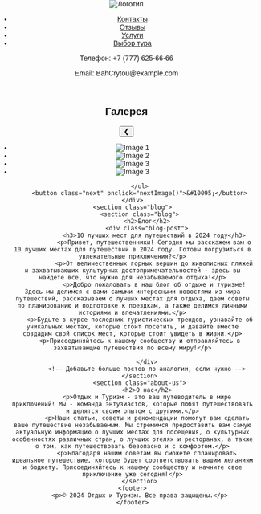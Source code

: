 <!DOCTYPE html>
<html lang="en">
<head>
    <meta charset="UTF-8">
    <meta name="viewport" content="width=device-width, initial-scale=1.0">
    <title>Отдых и Туризм</title>
    <link rel="stylesheet" type="text/css" href="styles.css">
</head>
<body>
    <header>
        <img src="https://www.freepngimg.com/thumb/logo/70063-logo-travel-design-free-hq-image.png" alt="Логотип" class="logo">
        <ul class="tabs">
            <li><a href="Контакты.html">Контакты</a></li>
            <li><a href="Отзыв.html">Отзывы</a></li>
            <li><a href="Услуги.html">Услуги</a></li>
            <li><a href="Выбрать ТУр.html">Выбор тура</a></li>
        </ul>
        <div class="contact-info">
            <p>Телефон: +7 (777) 625-66-66</p>
            <p>Email: BahCrytou@example.com</p>
        </div>
    </header>
    <div class="gallery">
        <h2>Галерея</h2>
        <button class="prev" onclick="prevImage()">&#10094;</button>
        <ul>
            <li><img src="https://tut1.ru/uploads/posts/2022-08/1661456571_chto-delat-kogda-vy-prishli-s-pohoda.jpg" alt="Image 1"></li>
            <li><img src="https://vsegda-pomnim.com/uploads/posts/2022-04/1650914664_30-vsegda-pomnim-com-p-turizm-gori-foto-34.jpg" alt="Image 2"></li>
            <li><img src="https://novikovnn.ru/wp-content/uploads/e/e/8/ee8aabe4e97ff43ddc485271e683e280.jpeg" alt="Image 3"></li>
            <!-- Добавьте больше изображений, если нужно -->
            <li><img src=" https://sportishka.com/uploads/posts/2022-03/1646912120_1-sportishka-com-p-molodezhnii-turizm-turizm-krasivo-foto-1.jpg" alt="Image 3"></li>
           
        </ul>
        <button class="next" onclick="nextImage()">&#10095;</button>
    </div>
    <section class="blog">
        <section class="blog">
            <h2>Блог</h2>
            <div class="blog-post">
                <h3>10 лучших мест для путешествий в 2024 году</h3>
                <p>Привет, путешественники! Сегодня мы расскажем вам о 10 лучших местах для путешествий в 2024 году. Готовы погрузиться в увлекательные приключения?</p>
                <p>От величественных горных вершин до живописных пляжей и захватывающих культурных достопримечательностей - здесь вы найдете все, что нужно для незабываемого отдыха!</p>
                <p>Добро пожаловать в наш блог об отдыхе и туризме! Здесь мы делимся с вами самыми интересными новостями из мира путешествий, рассказываем о лучших местах для отдыха, даем советы по планированию и подготовке к поездкам, а также делимся личными историями и впечатлениями.</p>
        <p>Будьте в курсе последних туристических трендов, узнавайте об уникальных местах, которые стоит посетить, и давайте вместе создадим свой список мест, которые стоит увидеть в жизни.</p>
        <p>Присоединяйтесь к нашему сообществу и отправляйтесь в захватывающие путешествия по всему миру!</p>
    
            </div>
            <!-- Добавьте больше постов по аналогии, если нужно -->
        </section>
        <section class="about-us">
            <h2>О нас</h2>
            <p>Отдых и Туризм - это ваш путеводитель в мире приключений! Мы - команда энтузиастов, которые любят путешествовать и делятся своим опытом с другими.</p>
            <p>Наши статьи, советы и рекомендации помогут вам сделать ваше путешествие незабываемым. Мы стремимся предоставить вам самую актуальную информацию о лучших местах для посещения, о культурных особенностях различных стран, о лучших отелях и ресторанах, а также о том, как путешествовать безопасно и с комфортом.</p>
            <p>Благодаря нашим советам вы сможете спланировать идеальное путешествие, которое будет соответствовать вашим желаниям и бюджету. Присоединяйтесь к нашему сообществу и начните свое приключение уже сегодня!</p>
        </section>
    <footer>
        <p>© 2024 Отдых и Туризм. Все права защищены.</p>
    </footer>
</body>
</html>
<Style>
/* Общие стили для страницы */
body {
    margin: 0;
    padding: 0;
    font-family: Arial, sans-serif;
    background-image: url('https://avatars.mds.yandex.net/i?id=19c1e503a600375ce28c088e2e0dfe4c8ae58808-12475834-images-thumbs&n=13');
    background-size: cover;
}

/* Стили для header */
header {
    display: flex;
    justify-content: space-between;
    align-items: center;
    padding: 10px 20px;
    background-color: rgba(255, 255, 255, 0.8);
}

/* Стили для логотипа */
.logo {
    width: 100px;
    height: auto;
}

/* Стили для вкладок */
.tabs {
    list-style-type: none;
    margin: 0;
    padding: 0;
    display: flex;
    justify-content: center;
    align-items: center;
}

.tabs li {
    margin-right: 20px;
}

.tabs li:last-child {
    margin-right: 0;
}

.tabs li a {
    text-decoration: none;
    color: #000;
    font-weight: bold;
}

.tabs li a:hover {
    color: #666;
}

/* Стили для контактной информации */
.contact-info {
    text-align: right;
    color: #000000;
}

/* Стили для раздела новостей */
.news {
    text-align: center;
    margin-top: 50px;
}

/* Стили для заголовка новостей */
.news-heading {
    margin-bottom: 20px;
}

/* Стили для контейнера новостей */
.news-container {
    max-width: 800px;
    margin: 0 auto;
    padding: 20px;
    background-color: rgba(255, 255, 255, 0.8);
    border-radius: 5px;
}

/* Стили для отдельной новости */
.news-container article {
    margin-bottom: 20px;
}

.news-container article h2 {
    margin-top: 0;
}

.news-container article p {
    color: #666;
}
.gallery {
    text-align: center;
    position: relative;
}

.gallery h2 {
    margin-bottom: 10px;
}

.gallery button {
    background-color: transparent;
    border: none;
    font-size: 20px; /* Уменьшаем размер шрифта стрелок */
    cursor: pointer;
    outline: none;
    position: absolute;
    top: 50%;
    transform: translateY(-50%);
    padding: 5px; /* Добавляем немного отступа для кнопок */
}

.prev {
    left: 20px; /* Приближаем левую кнопку */
}

.next {
    right: 20px; /* Приближаем правую кнопку */
}

.gallery {
    text-align: center;
    position: relative;
}

.gallery h2 {
    margin-bottom: 10px;
}

.gallery button {
    background-color: transparent;
    border: none;
    font-size: 24px;
    cursor: pointer;
    outline: none;
    position: absolute;
    top: 50%;
    transform: translateY(-50%);
    padding: 10px;
}

.prev {
    left: 350px; /* Положение кнопки "назад" относительно списка изображений */
}

.next {
    right: 350px; /* Положение кнопки "вперёд" относительно списка изображений */
}

.gallery ul {
    list-style: none;
    padding: 0;
    margin: 0 auto;
    display: flex;
    justify-content: center;
    align-items: center;
}

.gallery li {
    margin: 10px;
}

.gallery img {
    width: 650px;
    height: auto;
}
.blog {
    max-width: 800px;
    margin: 0 auto;
    padding: 20px;
    background-color: rgba(200, 200, 200, 0.5); /* Чуть прозрачный серый фон */
    border-radius: 10px; /* Закруглим углы блока */
}

.blog h2 {
    text-align: center;
}

.blog-post {
    margin-bottom: 30px;
    border-bottom: 1px solid #ccc;
    padding-bottom: 20px;
}

.blog-post h3 {
    margin-top: 0;
}

.blog-post a {
    color: #007bff;
    text-decoration: none;
}

.blog-post a:hover {
    text-decoration: underline;
}
.additional-content {
    display: none; /* Скрытый по умолчанию */
}

footer {
    position: fixed;
    bottom: 0;
    left: 0;
    width: 100%;
    background-color: rgba(255, 255, 255, 0.8); /* Прозрачный белый фон */
    text-align: center;
    padding: 10px 0;
}

footer p {
    margin: 0;
    color: #333; /* Цвет текста */
}
</Style>
<script>
    let currentImageIndex = 0;
const images = document.querySelectorAll('.gallery li');

function showImage(index) {
    images.forEach((image, i) => {
        if (i === index) {
            image.style.display = 'block';
        } else {
            image.style.display = 'none';
        }
    });
}

function prevImage() {
    currentImageIndex = (currentImageIndex - 1 + images.length) % images.length;
    showImage(currentImageIndex);
}

function nextImage() {
    currentImageIndex = (currentImageIndex + 1) % images.length;
    showImage(currentImageIndex);
}

// Показать первое изображение при загрузке страницы
showImage(currentImageIndex);

</script>
